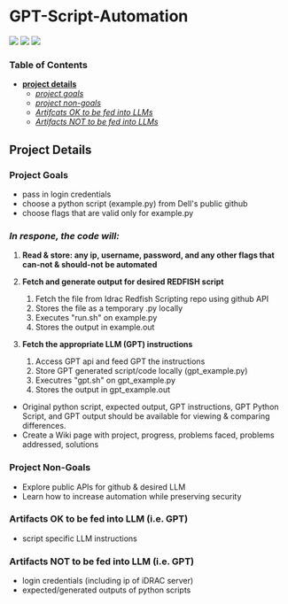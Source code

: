 # GPT-Script-Automation
[![](https://img.shields.io/badge/Dell-blue?style=for-the-badge)](https://www.dell.com/en-us)
[![](https://img.shields.io/badge/iDRAC-red?style=for-the-badge)](https://www.dell.com/en-us/dt/solutions/openmanage/idrac.htm)
[![](https://img.shields.io/badge/iDRAC_Redfish_Scripting-yellow?style=for-the-badge)](https://github.com/dell/iDRAC-Redfish-Scripting)

### Table of Contents
- **[project details](https://github.com/joshuajerome/GPT-Script-Automation#project-details)**
  - _[project goals](https://github.com/joshuajerome/GPT-Script-Automation#-project-goals-)_
  - _[project non-goals](https://github.com/joshuajerome/GPT-Script-Automation#project-non-goals)_
  - _[Artifcats OK to be fed into LLMs](https://github.com/joshuajerome/GPT-Script-Automation#artifacts-ok-to-be-fed-into-llm-ie-gpt)_
  - _[Artifacts NOT to be fed into LLMs](https://github.com/joshuajerome/GPT-Script-Automation#artifacts-not-to-be-fed-into-llm-ie-gpt)_

## Project Details

### Project Goals

  - pass in login credentials
  - choose a python script (example.py) from Dell's public github
  - choose flags that are valid only for example.py
    
### **_In respone, the code will:_**

 1. **Read & store: any ip, username, password, and any other flags that can-not & should-not be automated**

 2. **Fetch and generate output for desired REDFISH script**
    1. Fetch the file from Idrac Redfish Scripting repo using github API
    2. Stores the file as a temporary .py locally
    3. Executes "run.sh" on example.py
    4. Stores the output in example.out

 3. **Fetch the appropriate LLM (GPT) instructions**
    1. Access GPT api and feed GPT the instructions
    2. Store GPT generated script/code locally (gpt_example.py)
    3. Executres "gpt.sh" on gpt_example.py
    4. Stores the output in gpt_example.out

  - Original python script, expected output, GPT instructions, GPT Python Script, and GPT output should be available for viewing & comparing differences.
  - Create a Wiki page with project, progress, problems faced, problems addressed, solutions

### Project Non-Goals

  - Explore public APIs for github & desired LLM
  - Learn how to increase automation while preserving security

### Artifacts OK to be fed into LLM (i.e. GPT)

  - script specific LLM instructions

### Artifacts NOT to be fed into LLM (i.e. GPT)

  - login credentials (including ip of iDRAC server)
  - expected/generated outputs of python scripts

